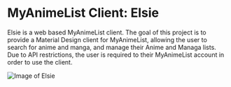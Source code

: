 # MyAnimeList Client: Elsie
Elsie is a web based MyAnimeList client. The goal of this project is to provide a Material Design client for MyAnimeList, allowing the user to search for anime and manga, and manage their Anime and Managa lists. Due to API restrictions, the user is required to their MyAnimeList account in order to use the client.

![Image of Elsie](http://www.theanimegallery.com/data/thumbs/790px/0128/tAG_128138.jpg)